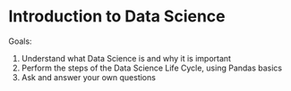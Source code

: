 # Introduction to Data Science

Goals:
1. Understand what Data Science is and why it is important
2. Perform the steps of the Data Science Life Cycle, using Pandas basics
3. Ask and answer your own questions
